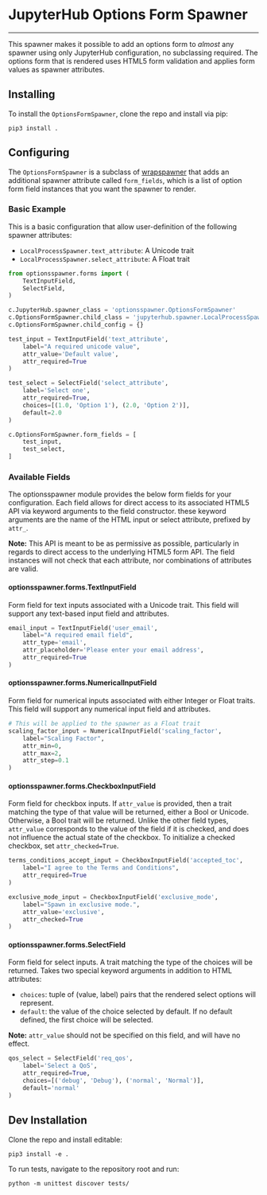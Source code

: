 # JupyterHub Options Form Spawner
---
This spawner makes it possible to add an options form to _almost_ any spawner using only JupyterHub configuration, no subclassing required. The options form that is rendered uses HTML5 form validation and applies form values as spawner attributes.

## Installing
To install the `OptionsFormSpawner`, clone the repo and install via pip:
```
pip3 install .
```

## Configuring
The `OptionsFormSpawner` is a subclass of [wrapspawner](https://github.com/jupyterhub/wrapspawner) that adds an additional spawner attribute called `form_fields`, which is a list of option form field instances that you want the spawner to render.

### Basic Example
This is a basic configuration that allow user-definition of the following spawner attributes:
* `LocalProcessSpawner.text_attribute`: A Unicode trait
* `LocalProcessSpawner.select_attribute`: A Float trait

```python
from optionsspawner.forms import (
    TextInputField,
    SelectField,
)

c.JupyterHub.spawner_class = 'optionsspawner.OptionsFormSpawner'
c.OptionsFormSpawner.child_class = 'jupyterhub.spawner.LocalProcessSpawner'
c.OptionsFormSpawner.child_config = {}

test_input = TextInputField('text_attribute',
    label="A required unicode value",
    attr_value='Default value',
    attr_required=True
)

test_select = SelectField('select_attribute',
    label='Select one',
    attr_required=True,
    choices=[(1.0, 'Option 1'), (2.0, 'Option 2')],
    default=2.0
)

c.OptionsFormSpawner.form_fields = [
    test_input,
    test_select,
]
```

### Available Fields
The optionsspawner module provides the below form fields for your configuration. Each field allows for direct access to its associated HTML5 API via keyword arguments to the field constructor. these keyword arguments are the name of the HTML input or select attribute, prefixed by `attr_`.

**Note:** This API is meant to be as permissive as possible, particularly in regards to direct access to the underlying HTML5 form API. The field instances will not check that each attribute, nor combinations of attributes are valid.

#### optionsspawner.forms.TextInputField
Form field for text inputs associated with a Unicode trait. This field will support any text-based input field and attributes.
```python
email_input = TextInputField('user_email',
    label="A required email field",
    attr_type='email',
    attr_placeholder='Please enter your email address',
    attr_required=True
)
```

#### optionsspawner.forms.NumericalInputField
Form field for numerical inputs associated with either Integer or Float traits. This field will support any numerical input field and attributes.
```python
# This will be applied to the spawner as a Float trait
scaling_factor_input = NumericalInputField('scaling_factor',
    label="Scaling Factor",
    attr_min=0,
    attr_max=2,
    attr_step=0.1
)
```

#### optionsspawner.forms.CheckboxInputField
Form field for checkbox inputs. If `attr_value` is provided, then a trait matching the type of that value will be returned, either a Bool or Unicode. Otherwise, a Bool trait will be returned. Unlike the other field types, `attr_value` corresponds to the value of the field if it is checked, and does not influence the actual state of the checkbox. To initialize a checked checkbox, set `attr_checked=True`.
```python
terms_conditions_accept_input = CheckboxInputField('accepted_toc',
    label="I agree to the Terms and Conditions",
    attr_required=True
)

exclusive_mode_input = CheckboxInputField('exclusive_mode',
    label="Spawn in exclusive mode.",
    attr_value='exclusive',
    attr_checked=True
)
```

#### optionsspawner.forms.SelectField
Form field for select inputs. A trait matching the type of the choices will be returned. Takes two special keyword arguments in addition to HTML attributes:
* `choices`: tuple of (value, label) pairs that the rendered select options will represent.
* `default`: the value of the choice selected by default. If no default defined, the first choice will be selected.

**Note:** `attr_value` should not be specified on this field, and will have no effect.
```python
qos_select = SelectField('req_qos',
    label='Select a QoS',
    attr_required=True,
    choices=[('debug', 'Debug'), ('normal', 'Normal')],
    default='normal'
)
```

## Dev Installation
Clone the repo and install editable:
```
pip3 install -e .
```
To run tests, navigate to the repository root and run:
```
python -m unittest discover tests/
```
